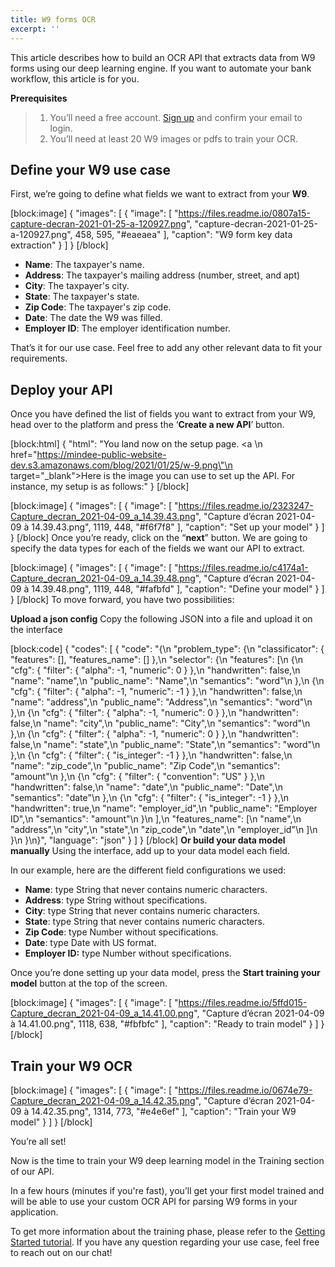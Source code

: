 ```yaml
---
title: W9 forms OCR
excerpt: ''
---
```

This article describes how to build an OCR API that extracts data from W9 forms using our deep learning engine. If you want to automate your bank workflow, this article is for you. 

**Prerequisites**
> 1. You’ll need a free account. [Sign up](https://platform.mindee.com/signup) and confirm your email to login.
> 2. You’ll need at least 20 W9 images or pdfs to train your OCR.

## Define your W9 use case
 

First, we’re going to define what fields we want to extract from your **W9**. 


[block:image]
{
  "images": [
    {
      "image": [
        "https://files.readme.io/0807a15-capture-decran-2021-01-25-a-120927.png",
        "capture-decran-2021-01-25-a-120927.png",
        458,
        595,
        "#eaeaea"
      ],
      "caption": "W9 form key data extraction"
    }
  ]
}
[/block]
  * **Name**: The taxpayer's name. 
  *  **Address**: The taxpayer's mailing address (number, street, and apt)
  *  **City**: The taxpayer's city.
  *  **State**: The taxpayer's state. 
  *  **Zip Code**: The taxpayer's zip code.
  *  **Date**: The date the W9 was filled.
  *  **Employer ID**: The employer identification number.
 

 

That’s it for our use case. Feel free to add any other relevant data to fit your requirements. 

 

 

## Deploy your API
 

Once you have defined the list of fields you want to extract from your W9, head over to the platform and press the ‘**Create a new API**’ button.

 
[block:html]
{
  "html": "You land now on the setup page. <a \n   href=\"https://mindee-public-website-dev.s3.amazonaws.com/blog/2021/01/25/w-9.png\"\n   target=\"_blank\">Here is the image</a> you can use to set up the API. For instance, my setup is as follows:"
}
[/block]

[block:image]
{
  "images": [
    {
      "image": [
        "https://files.readme.io/2323247-Capture_decran_2021-04-09_a_14.39.43.png",
        "Capture d’écran 2021-04-09 à 14.39.43.png",
        1119,
        448,
        "#f6f7f8"
      ],
      "caption": "Set up your model"
    }
  ]
}
[/block]
Once you’re ready, click on the “**next**” button. We are going to specify the data types for each of the fields we want our API to extract.


[block:image]
{
  "images": [
    {
      "image": [
        "https://files.readme.io/c4174a1-Capture_decran_2021-04-09_a_14.39.48.png",
        "Capture d’écran 2021-04-09 à 14.39.48.png",
        1119,
        448,
        "#fafbfd"
      ],
      "caption": "Define your model"
    }
  ]
}
[/block]
To move forward, you have two possibilities:

**Upload a json config**
Copy the following JSON into a file and upload it on the interface


[block:code]
{
  "codes": [
    {
      "code": "{\n  \"problem_type\": {\n    \"classificator\": { \"features\": [], \"features_name\": [] },\n    \"selector\": {\n      \"features\": [\n        {\n          \"cfg\": { \"filter\": { \"alpha\": -1, \"numeric\": 0 } },\n          \"handwritten\": false,\n          \"name\": \"name\",\n          \"public_name\": \"Name\",\n          \"semantics\": \"word\"\n        },\n        {\n          \"cfg\": { \"filter\": { \"alpha\": -1, \"numeric\": -1 } },\n          \"handwritten\": false,\n          \"name\": \"address\",\n          \"public_name\": \"Address\",\n          \"semantics\": \"word\"\n        },\n        {\n          \"cfg\": { \"filter\": { \"alpha\": -1, \"numeric\": 0 } },\n          \"handwritten\": false,\n          \"name\": \"city\",\n          \"public_name\": \"City\",\n          \"semantics\": \"word\"\n        },\n        {\n          \"cfg\": { \"filter\": { \"alpha\": -1, \"numeric\": 0 } },\n          \"handwritten\": false,\n          \"name\": \"state\",\n          \"public_name\": \"State\",\n          \"semantics\": \"word\"\n        },\n        {\n          \"cfg\": { \"filter\": { \"is_integer\": -1 } },\n          \"handwritten\": false,\n          \"name\": \"zip_code\",\n          \"public_name\": \"Zip Code\",\n          \"semantics\": \"amount\"\n        },\n        {\n          \"cfg\": { \"filter\": { \"convention\": \"US\" } },\n          \"handwritten\": false,\n          \"name\": \"date\",\n          \"public_name\": \"Date\",\n          \"semantics\": \"date\"\n        },\n        {\n          \"cfg\": { \"filter\": { \"is_integer\": -1 } },\n          \"handwritten\": true,\n          \"name\": \"employer_id\",\n          \"public_name\": \"Employer ID\",\n          \"semantics\": \"amount\"\n        }\n      ],\n      \"features_name\": [\n        \"name\",\n        \"address\",\n        \"city\",\n        \"state\",\n        \"zip_code\",\n        \"date\",\n        \"employer_id\"\n      ]\n    }\n  }\n}",
      "language": "json"
    }
  ]
}
[/block]
**Or build your data model manually**
Using the interface, add up to your data model each field.

In our example, here are the different field configurations we used:

  *   **Name**: type String that never contains numeric characters. 
  * **Address**: type String without specifications.
  * **City**: type String that never contains numeric characters. 
  * **State**: type String that never contains numeric characters. 
  * **Zip Code**: type Number without specifications.
  * **Date**: type Date with US format. 
  * **Employer ID:** type Number without specifications. 
 
 

 

Once you’re done setting up your data model, press the **Start training your model** button at the top of the screen.

 

[block:image]
{
  "images": [
    {
      "image": [
        "https://files.readme.io/5ffd015-Capture_decran_2021-04-09_a_14.41.00.png",
        "Capture d’écran 2021-04-09 à 14.41.00.png",
        1118,
        638,
        "#fbfbfc"
      ],
      "caption": "Ready to train model"
    }
  ]
}
[/block]
 
 
## Train your W9 OCR
 

 


 
[block:image]
{
  "images": [
    {
      "image": [
        "https://files.readme.io/0674e79-Capture_decran_2021-04-09_a_14.42.35.png",
        "Capture d’écran 2021-04-09 à 14.42.35.png",
        1314,
        773,
        "#e4e6ef"
      ],
      "caption": "Train your W9 model"
    }
  ]
}
[/block]
 

You’re all set! 

 

Now is the time to train your W9 deep learning model in the Training section of our API. 

 

In a few hours (minutes if you're fast), you’ll get your first model trained and will be able to use your custom OCR API for parsing W9 forms in your application.

 To get more information about the training phase, please refer to the  [Getting Started tutorial](doc:build-your-first-document-parsing-api). If you have any question regarding your use case, feel free to reach out on our chat!